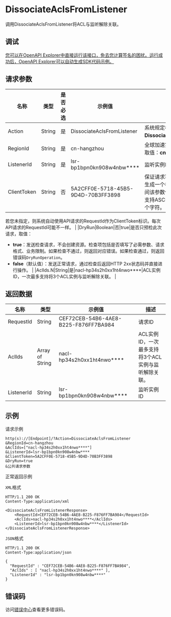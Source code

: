 # DissociateAclsFromListener

调用DissociateAclsFromListener将ACL与监听解除关联。

## 调试

[您可以在OpenAPI Explorer中直接运行该接口，免去您计算签名的困扰。运行成功后，OpenAPI Explorer可以自动生成SDK代码示例。](https://api.aliyun.com/#product=Ga&api=DissociateAclsFromListener&type=RPC&version=2019-11-20)

## 请求参数

|名称|类型|是否必选|示例值|描述|
|--|--|----|---|--|
|Action|String|是|DissociateAclsFromListener|系统规定参数。取值：**DissociateAclsFromListener**。 |
|RegionId|String|是|cn-hangzhou|全球加速实例所属的地域ID，仅取值：**cn-hangzhou**。 |
|ListenerId|String|是|lsr-bp1bpn0kn908w4nbw\*\*\*\*|监听实例ID |
|ClientToken|String|否|5A2CFF0E-5718-45B5-9D4D-70B3FF3898|保证请求幂等性。从您的客户端生成一个参数值，确保不同请求间该参数值唯一。ClientToken只支持ASCII字符，且不能超过64个字符。

 若您未指定，则系统自动使用API请求的RequestId作为ClientToken标识。每次API请求的RequestId可能不一样。 |
|DryRun|Boolean|否|true|是否只预检此次请求，取值：

 -   **true**：发送检查请求，不会创建资源。检查项包括是否填写了必需参数、请求格式、业务限制。如果检查不通过，则返回对应错误。如果检查通过，则返回错误码`DryRunOperation`。
-   **false**（默认值）：发送正常请求，通过检查后返回HTTP 2xx状态码并直接进行操作。 |
|AclIds.N|String|是|nacl-hp34s2h0xx1ht4nwo\*\*\*\*|ACL实例ID，一次最多支持将3个ACL实例与监听解除关联。 |

## 返回数据

|名称|类型|示例值|描述|
|--|--|---|--|
|RequestId|String|CEF72CEB-54B6-4AE8-B225-F876FF7BA984|请求ID |
|AclIds|Array of String|nacl-hp34s2h0xx1ht4nwo\*\*\*\*|ACL实例ID，一次最多支持将3个ACL实例与监听解除关联。 |
|ListenerId|String|lsr-bp1bpn0kn908w4nbw\*\*\*\*|监听实例ID |

## 示例

请求示例

```
http(s)://[Endpoint]/?Action=DissociateAclsFromListener
&RegionId=cn-hangzhou
&AclIds=["nacl-hp34s2h0xx1ht4nwo****"]
&ListenerId=lsr-bp1bpn0kn908w4nbw****
&ClientToken=5A2CFF0E-5718-45B5-9D4D-70B3FF3898
&DryRun=true
&公共请求参数
```

正常返回示例

`XML`格式

```
HTTP/1.1 200 OK
Content-Type:application/xml

<DissociateAclsFromListenerResponse>
    <RequestId>CEF72CEB-54B6-4AE8-B225-F876FF7BA984</RequestId>
    <AclIds>nacl-hp34s2h0xx1ht4nwo****</AclIds>
    <ListenerId>lsr-bp1bpn0kn908w4nbw****</ListenerId>
</DissociateAclsFromListenerResponse>
```

`JSON`格式

```
HTTP/1.1 200 OK
Content-Type:application/json

{
  "RequestId" : "CEF72CEB-54B6-4AE8-B225-F876FF7BA984",
  "AclIds" : [ "nacl-hp34s2h0xx1ht4nwo****" ],
  "ListenerId" : "lsr-bp1bpn0kn908w4nbw****"
}
```

## 错误码

访问[错误中心](https://error-center.alibabacloud.com/status/product/Ga)查看更多错误码。

